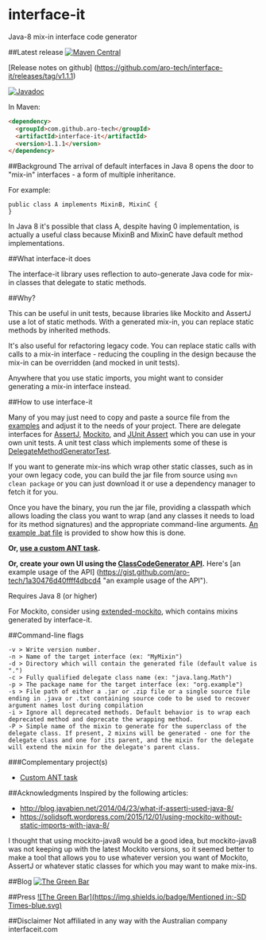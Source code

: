 # interface-it
Java-8 mix-in interface code generator


##Latest release
[![Maven Central](https://maven-badges.herokuapp.com/maven-central/com.github.aro-tech/interface-it/badge.svg)](http://search.maven.org/#artifactdetails|com.github.aro-tech|interface-it|1.1.1|jar)

[Release notes on github] (https://github.com/aro-tech/interface-it/releases/tag/v1.1.1) 

[![Javadoc](https://javadoc-emblem.rhcloud.com/doc/com.github.aro-tech/interface-it/badge.svg)](http://www.javadoc.io/doc/com.github.aro-tech/interface-it/1.1.1)

In Maven:

```html
<dependency>
  <groupId>com.github.aro-tech</groupId>
  <artifactId>interface-it</artifactId>
  <version>1.1.1</version>
</dependency>
```

##Background
The arrival of default interfaces in Java 8 opens the door to "mix-in" interfaces - a form of multiple inheritance.

For example:
```
public class A implements MixinB, MixinC {
}
```

In Java 8 it's possible that class A, despite having 0 implementation, is actually a useful class because MixinB and MixinC have
default method implementations.

##What interface-it does

The interface-it library uses reflection to auto-generate Java code for mix-in classes that delegate to static methods.  

##Why?

This can be useful in unit tests, because libraries like Mockito and AssertJ use a lot of static methods. With a generated 
mix-in, you can replace static methods by inherited methods.

It's also useful for refactoring legacy code. You can replace static calls with calls to a mix-in interface - reducing the coupling in the design because the mix-in can be overridden (and mocked in unit tests).  

Anywhere that you use static imports, you might want to consider generating a mix-in interface instead.

##How to use interface-it

Many of you may just need to copy and paste a source file from the [examples](https://github.com/aro-tech/interface-it/examples "examples")
 and adjust it to the needs of your project.  There are delegate interfaces for [AssertJ](https://github.com/aro-tech/interface-it/blob/master/examples/AssertJ.java "AssertJ"), [Mockito](https://github.com/aro-tech/interface-it/blob/master/examples/Mockito.java "Mockito"), and [JUnit Assert](https://github.com/aro-tech/interface-it/blob/master/examples/Assert.java "JUnit Assert") which you can use in your own unit tests.  A unit test class which implements some of these is [DelegateMethodGeneratorTest](https://github.com/aro-tech/interface-it/blob/master/src/test/java/org/interfaceit/DelegateMethodGeneratorTest.java "DelegateMethodGeneratorTest.java source").

If you want to generate mix-ins which wrap other static classes, such as in your own legacy code, you can build the jar file from source using `mvn clean package` or you can just download it or use a dependency manager to fetch it for you. 

Once you have the binary, you run the jar file, providing a classpath which allows loading the class you want to wrap (and any classes it needs to load for its method signatures) and the appropriate command-line arguments. [An example .bat file](https://github.com/aro-tech/interface-it/blob/master/examples/mockitoComandLineExample.bat "Example .bat file: mockitoComandLineExample.bat") is provided to show how this is done.   

**Or, [use a custom ANT task](https://github.com/aro-tech/interface-it-ant "use a custom ANT task").**
 
 **Or, create your own UI using the [ClassCodeGenerator API](http://static.javadoc.io/com.github.aro-tech/interface-it/0.8.0/org/interfaceit/ClassCodeGenerator.html "ClassCodeGenerator API").** Here's [an example usage of the API] (https://gist.github.com/aro-tech/1a30476d40ffff4dbcd4 "an example usage of the API").
 
 Requires Java 8 (or higher)
 
 For Mockito, consider using [extended-mockito](https://github.com/aro-tech/extended-mockito "extended-mockito"), which contains mixins generated by interface-it.
 
##Command-line flags
```
-v > Write version number.
-n > Name of the target interface (ex: "MyMixin")
-d > Directory which will contain the generated file (default value is ".")
-c > Fully qualified delegate class name (ex: "java.lang.Math")
-p > The package name for the target interface (ex: "org.example")
-s > File path of either a .jar or .zip file or a single source file ending in .java or .txt containing source code to be used to recover argument names lost during compilation
-i > Ignore all deprecated methods. Default behavior is to wrap each deprecated method and deprecate the wrapping method.
-P > Simple name of the mixin to generate for the superclass of the delegate class. If present, 2 mixins will be generated - one for the delegate class and one for its parent, and the mixin for the delegate will extend the mixin for the delegate's parent class.
```
 
###Complementary project(s)
 
 * [Custom ANT task](https://github.com/aro-tech/interface-it-ant "Custom ANT task") 
 

##Acknowledgments 
Inspired by the following articles:
 - http://blog.javabien.net/2014/04/23/what-if-assertj-used-java-8/
 - https://solidsoft.wordpress.com/2015/12/01/using-mockito-without-static-imports-with-java-8/

I thought that using mockito-java8 would be a good idea, but mockito-java8 was not keeping up with the latest Mockito versions, so it seemed better to make a tool that allows you to use whatever version you want of Mockito, AssertJ or whatever static classes for which you may want to make mix-ins.

##Blog
[![The Green Bar](https://img.shields.io/badge/My_Blog:-The_Green_Bar-brightgreen.svg)](https://thegreenbar.wordpress.com/)

##Press
[![The Green Bar](https://img.shields.io/badge/Mentioned in:-SD Times-blue.svg)](http://sdtimes.com/microsoft-is-working-on-a-chrome-extension-porting-tool-a-css-tutorial-and-searchkit-0-8-sd-times-news-digest-march-21-2016/2/)

##Disclaimer
Not affiliated in any way with the Australian company interfaceit.com

